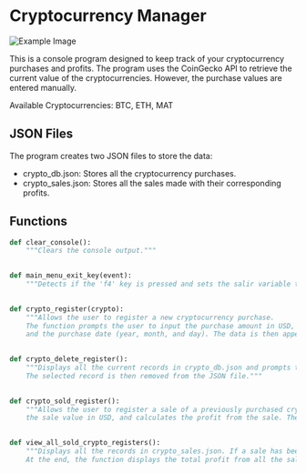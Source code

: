 
#          Cryptocurrency Manager         #


![Example Image](images/crypto_manager_image.png)

This is a console program designed to keep track of your cryptocurrency purchases and profits. The program uses the CoinGecko API to retrieve the current value of the cryptocurrencies. However, the purchase values are entered manually.

Available Cryptocurrencies: BTC, ETH, MAT

## JSON Files
The program creates two JSON files to store the data:
- crypto_db.json: Stores all the cryptocurrency purchases.
- crypto_sales.json: Stores all the sales made with their corresponding profits.

## Functions

```python
def clear_console():
    """Clears the console output."""
    

def main_menu_exit_key(event):
    """Detects if the 'f4' key is pressed and sets the salir variable to True, which will exit the program."""
    

def crypto_register(crypto):
    """Allows the user to register a new cryptocurrency purchase. 
    The function prompts the user to input the purchase amount in USD, purchase amount in the cryptocurrency, 
    and the purchase date (year, month, and day). The data is then appended to the crypto_db.json file."""
    

def crypto_delete_register():
    """Displays all the current records in crypto_db.json and prompts the user to input the ID of the record they wish to delete. 
    The selected record is then removed from the JSON file."""
    

def crypto_sold_register():
    """Allows the user to register a sale of a previously purchased cryptocurrency. The function prompts the user to input the ID of the cryptocurrency that was sold, 
    the sale value in USD, and calculates the profit from the sale. The record is then removed from crypto_db.json and added to crypto_sales.json."""
    

def view_all_sold_crypto_registers():
    """Displays all the records in crypto_sales.json. If a sale has been made, the profit from the sale is displayed. 
    At the end, the function displays the total profit from all the sales in the file."""
    
